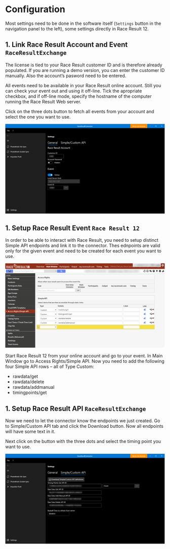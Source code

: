 ﻿# Configuration

Most settings need to be done in the software itself (`Settings` button in the navigation panel to the left), some settings directly in Race Result 12.

## 1. Link Race Result Account and Event `RaceResultExchange`

The license is tied to your Race Result customer ID and is therefore already populated. If you are running a demo version, you can enter the customer ID manually. Also the account’s pasword need to be entered.

All events need to be available in your Race Result online account. Still you can check your event out and using it off-line. Tick the apropriate checkbox, and if off-line mode, specify the hostname of the computer running the Race Result Web server.

Click on the three dots button to fetch all events from your account and select the one you want to use.

![Screenshot](configuration_linkrr.png)

## 1. Setup Race Result Event `Race Result 12`

In order to be able to interact with Race Result, you need to setup distinct Simple API endpoints and link it to the connector. Thes ednpoints are valid only for the given event and need to be created for each event you want to use.

![Screenshot](configuration_rr.png)

Start Race Result 12 from your online account and go to your event. In Main Window go to Access Rights/Simple API. Now you need to add the following four Simple API rows – all of Type Custom:

* rawdata/get
* rawdata/delete
* rawdata/addmanual
* timingpoints/get

## 1. Setup Race Result API `RaceResultExchange`

Now we need to let the connector know the endpoints we just created. Go to Simple/Custom API tab and click the Download button. Now all endpoints will have some text in it.

Next click on the button with the three dots and select the timing point you want to use.

![Screenshot](configuration_api.png)
